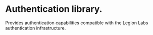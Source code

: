 # Authentication library.

Provides authentication capabilities compatible with the Legion Labs authentication infrastructure.